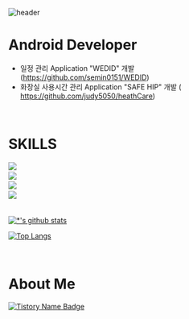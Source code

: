 ![header](https://capsule-render.vercel.app/api?type=rounded&color=50BCDF&height=200&section=header&text=Semin%20Oh&fontSize=90&animation=fadeIn&fontAlignY=55&desc=%20&descAlignY=62&descAlign=62)


# Android Developer
- 일정 관리 Application "WEDID" 개발  (https://github.com/semin0151/WEDID)
- 화장실 사용시간 관리 Application "SAFE HIP" 개발 ( https://github.com/judy5050/heathCare)

<br/>

# SKILLS

<img src="https://img.shields.io/badge/Android-3DDC84?style=flat-square&logo=Android&logoColor=white"/> <br/>
<img src="https://img.shields.io/badge/Kotlin-7F52FF?style=flat-square&logo=Kotlin&logoColor=white"/> <br/>
<img src="https://img.shields.io/badge/Java-007396?style=flat-square&logo=Java&logoColor=white"/>  <br/>
<img src="https://img.shields.io/badge/Figma-FE4E1E?style=flat-square&logo=Figma&logoColor=white"/>  <br/>
 <br/>

[![*'s github stats](https://github-readme-stats.vercel.app/api?username=semin0151)](https://github.com/semin0151)

[![Top Langs](https://github-readme-stats.vercel.app/api/top-langs/?username=semin0151&layout=compact)](https://github.com/semin0151/github-readme-stats)


<br/>

# About Me

[![Tistory Name Badge](https://tistory-readme-stats.vercel.app/api/badge?name=tistory)](https://seminzzang.tistory.com/)


<!--
**semin0151/semin0151** is a ✨ _special_ ✨ repository because its `README.md` (this file) appears on your GitHub profile.

Here are some ideas to get you started:

- 🔭 I’m currently working on ...
- 🌱 I’m currently learning ...
- 👯 I’m looking to collaborate on ...
- 🤔 I’m looking for help with ...
- 💬 Ask me about ...
- 📫 How to reach me: ...
- 😄 Pronouns: ...
- ⚡ Fun fact: ...
-->

